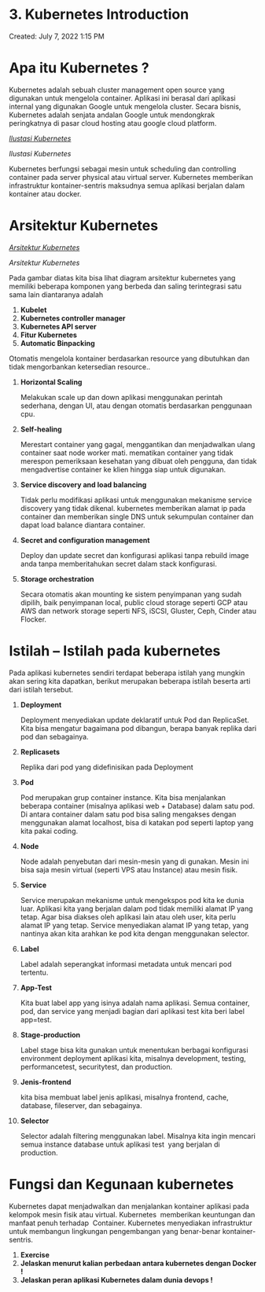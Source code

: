 # 3. Kubernetes Introduction

Created: July 7, 2022 1:15 PM

# **Apa itu Kubernetes ?**

Kubernetes adalah sebuah cluster management open source yang digunakan untuk mengelola container. Aplikasi ini berasal dari aplikasi internal yang digunakan Google untuk mengelola cluster. Secara bisnis, Kubernetes adalah senjata andalan Google untuk mendongkrak peringkatnya di pasar cloud hosting atau google cloud platform.

[*Ilustasi Kubernetes*](https://lh5.googleusercontent.com/A44I-IzE6BAhk2bBIoErjbCnaSOs69l1kqqf5M6fdCrs_YjelIo4SATqGEzAyCpYs8Ef2C4H9RIqevFBTBTj4z-jJMgC353o7g0KLqiboV5gq92c8ujj7ZhqN6tnCKhyxjzygARY1y9z6gDbOA)

*Ilustasi Kubernetes*

Kubernetes berfungsi sebagai mesin untuk scheduling dan controlling container pada server physical atau virtual server. Kubernetes memberikan infrastruktur kontainer-sentris maksudnya semua aplikasi berjalan dalam kontainer atau docker.

# **Arsitektur Kubernetes**

[*Arsitektur Kubernetes*](https://lh4.googleusercontent.com/nCrI-GK2kuuYF7NFq1WDhF6BQX_VaFWAmJL6ZaGJv7cgWFQCbC71DBmVwSWJWCCJO58FQqU2ZuM-dTvYk3oQnJWm7IDy-qB2ujcHhwGyenvsaWkarHpv1OrMbzhbK8R2wqvCwwv7cSnsvetRgg)

*Arsitektur Kubernetes*

Pada gambar diatas kita bisa lihat diagram arsitektur kubernetes yang memiliki beberapa komponen yang berbeda dan saling terintegrasi satu sama lain diantaranya adalah

1. **Kubelet**
2. **Kubernetes controller manager**
3. **Kubernetes API server**
4. **Fitur Kubernetes**
5. **Automatic Binpacking**

Otomatis mengelola kontainer berdasarkan resource yang dibutuhkan dan tidak mengorbankan ketersedian resource..

1. **Horizontal Scaling**
    
    Melakukan scale up dan down aplikasi menggunakan perintah sederhana, dengan UI, atau dengan otomatis berdasarkan penggunaan cpu.
    
2. **Self-healing**
    
    Merestart container yang gagal, menggantikan dan menjadwalkan ulang container saat node worker mati. mematikan container yang tidak merespon pemeriksaan kesehatan yang dibuat oleh pengguna, dan tidak mengadvertise container ke klien hingga siap untuk digunakan.
    
3. **Service discovery and load balancing**
    
    Tidak perlu modifikasi aplikasi untuk menggunakan mekanisme service discovery yang tidak dikenal. kubernetes memberikan alamat ip pada container dan memberikan single DNS untuk sekumpulan container dan dapat load balance diantara container.
    
4. **Secret and configuration management**
    
    Deploy dan update secret dan konfigurasi aplikasi tanpa rebuild image anda tanpa memberitahukan secret dalam stack konfigurasi.
    
5. **Storage orchestration**
    
    Secara otomatis akan mounting ke sistem penyimpanan yang sudah dipilih, baik penyimpanan local, public cloud storage seperti GCP atau AWS dan network storage seperti NFS, iSCSI, Gluster, Ceph, Cinder atau Flocker.
    

# **Istilah – Istilah pada kubernetes**

Pada aplikasi kubernetes sendiri terdapat beberapa istilah yang mungkin akan sering kita dapatkan, berikut merupakan beberapa istilah beserta arti dari istilah tersebut.

1. **Deployment**
    
    Deployment menyediakan update deklaratif untuk Pod dan ReplicaSet. Kita bisa mengatur bagaimana pod dibangun, berapa banyak replika dari pod dan sebagainya.
    
2. **Replicasets**
    
    Replika dari pod yang didefinisikan pada Deployment
    
3. **Pod**
    
    Pod merupakan grup container instance. Kita bisa menjalankan beberapa container (misalnya aplikasi web + Database) dalam satu pod. Di antara container dalam satu pod bisa saling mengakses dengan menggunakan alamat localhost, bisa di katakan pod seperti laptop yang kita pakai coding.
    
4. **Node**
    
    Node adalah penyebutan dari mesin-mesin yang di gunakan. Mesin ini bisa saja mesin virtual (seperti VPS atau Instance) atau mesin fisik.
    
5. **Service**
    
    Service merupakan mekanisme untuk mengekspos pod kita ke dunia luar. Aplikasi kita yang berjalan dalam pod tidak memiliki alamat IP yang tetap. Agar bisa diakses oleh aplikasi lain atau oleh user, kita perlu alamat IP yang tetap. Service menyediakan alamat IP yang tetap, yang nantinya akan kita arahkan ke pod kita dengan menggunakan selector.
    
6. **Label**
    
    Label adalah seperangkat informasi metadata untuk mencari pod tertentu.
    
7. **App-Test**
    
    Kita buat label app yang isinya adalah nama aplikasi. Semua container, pod, dan service yang menjadi bagian dari aplikasi test kita beri label app=test.
    
8. **Stage-production**
    
    Label stage bisa kita gunakan untuk menentukan berbagai konfigurasi environment deployment aplikasi kita, misalnya development, testing, performancetest, securitytest, dan production.
    
9. **Jenis-frontend**
    
    kita bisa membuat label jenis aplikasi, misalnya frontend, cache, database, fileserver, dan sebagainya.
    
10. **Selector**
    
    Selector adalah filtering menggunakan label. Misalnya kita ingin mencari semua instance database untuk aplikasi test  yang berjalan di production.
    

# **Fungsi dan Kegunaan kubernetes**

Kubernetes dapat menjadwalkan dan menjalankan kontainer aplikasi pada kelompok mesin fisik atau virtual. Kubernetes  memberikan keuntungan dan manfaat penuh terhadap  Container. Kubernetes menyediakan infrastruktur untuk membangun lingkungan pengembangan yang benar-benar kontainer-sentris.

1. **Exercise**
2. **Jelaskan menurut kalian perbedaan antara kubernetes dengan Docker !**
3. **Jelaskan peran aplikasi Kubernetes dalam dunia devops !**
